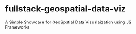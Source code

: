 # fullstack-geospatial-data-viz
A Simple Showcase for GeoSpatial Data Visualaization using JS Frameworks
